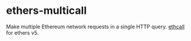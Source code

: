 # ethers-multicall

Make multiple Ethereum network requests in a single HTTP query. [ethcall](https://github.com/Destiner/ethcall) for ethers v5.

